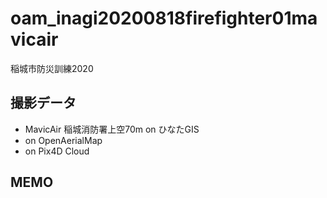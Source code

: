 # oam_inagi20200818firefighter01mavicair
稲城市防災訓練2020

## 撮影データ
* MavicAir 稲城消防署上空70m on ひなたGIS
* on OpenAerialMap
* on Pix4D Cloud

## MEMO
